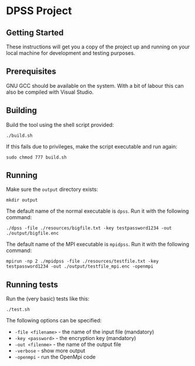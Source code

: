 # DPSS Project

## Getting Started

These instructions will get you a copy of the project up and running on your local machine for development and testing purposes.

## Prerequisites

GNU GCC should be available on the system. With a bit of labour this can also be compiled with Visual Studio.

## Building

Build the tool using the shell script provided:

```
./build.sh
```
If this fails due to privileges, make the script executable and run again:

```
sudo chmod 777 build.sh
```

## Running

Make sure the ``` output ``` directory exists:

```
mkdir output
```

The default name of the normal executable is ``` dpss ```. Run it with the following command:

```
./dpss -file ./resources/bigfile.txt -key testpassword1234 -out ./output/bigfile.enc
```

The default name of the MPI executable is ``` mpidpss ```. Run it with the following command:

```
mpirun -np 2 ./mpidpss -file ./resources/testfile.txt -key testpassword1234 -out ./output/testfile_mpi.enc -openmpi
```

## Running tests

Run the (very basic) tests like this:
```
./test.sh
```

The following options can be specified:

- ```-file <filename>``` - the name of the input file (mandatory)
- ```-key <password>``` - the encryption key (mandatory)
- ```-out <filenme>``` - the name of the output file
- ```-verbose``` - show more output
- ```-openmpi``` - run the OpenMpi code
